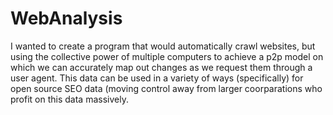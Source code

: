 WebAnalysis
===========
I wanted to create a program that would automatically crawl websites, but using the collective power of multiple computers to achieve a p2p model on which we can accurately map out changes as we request them through a user agent. This data can be used in a variety of ways (specifically) for open source SEO data (moving control away from larger coorparations who profit on this data massively. 

